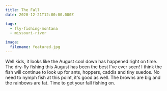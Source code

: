 ```yaml
---
title: The Fall
date: 2020-12-21T12:00:00.000Z

tags:
  - fly-fishing-montana
  - missouri-river

image:
  filename: featured.jpg
---
```


Well kids, it looks like the August cool down has happened right on time. The dry-fly fishing this August has been the best I've ever seen! I think the fish will continue to look up for ants, hoppers, caddis and tiny suedos. No need to nymph fish at this point, it's good as well. The browns are big and the rainbows are fat. Time to get your fall fishing on.
